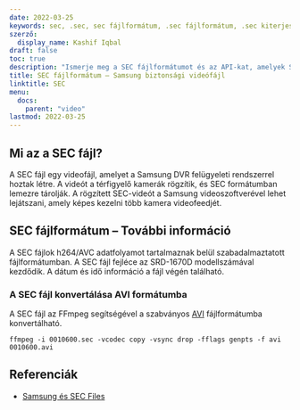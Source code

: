 ```yaml
---
date: 2022-03-25
keywords: sec, .sec, sec fájlformátum, .sec fájlformátum, .sec kiterjesztése, mp kiterjesztése
szerző:
  display_name: Kashif Iqbal
draft: false
toc: true
description: "Ismerje meg a SEC fájlformátumot és az API-kat, amelyek SEC-fájlokat hozhatnak létre és nyithatnak meg."
title: SEC fájlformátum – Samsung biztonsági videófájl
linktitle: SEC
menu:
  docs:
    parent: "video"
lastmod: 2022-03-25
---
```


## Mi az a SEC fájl?

A SEC fájl egy videofájl, amelyet a Samsung DVR felügyeleti rendszerrel hoztak létre. A videót a térfigyelő kamerák rögzítik, és SEC formátumban lemezre tárolják. A rögzített SEC-videót a Samsung videoszoftverével lehet lejátszani, amely képes kezelni több kamera videofeedjét.

## SEC fájlformátum – További információ

A SEC fájlok h264/AVC adatfolyamot tartalmaznak belül szabadalmaztatott fájlformátumban. A SEC fájl fejléce az SRD-1670D modellszámával kezdődik. A dátum és idő információ a fájl végén található.

### A SEC fájl konvertálása AVI formátumba

A SEC fájl az FFmpeg segítségével a szabványos [AVI](/hu/video/avi/) fájlformátumba konvertálható.

```
ffmpeg -i 0010600.sec -vcodec copy -vsync drop -fflags genpts -f avi 0010600.avi
```

## Referenciák ##

- [Samsung és SEC Files](https://spreadys.wordpress.com/2013/07/19/samsung-and-sec-files/)

